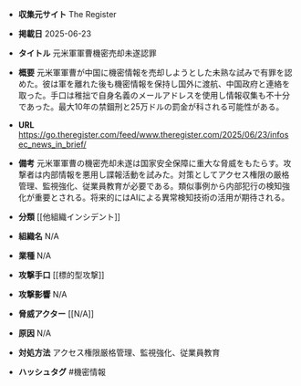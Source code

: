 - **収集元サイト**
The Register

- **掲載日**
2025-06-23

- **タイトル**
元米軍軍曹機密売却未遂認罪

- **概要**
元米軍軍曹が中国に機密情報を売却しようとした未熟な試みで有罪を認めた。彼は軍を離れた後も機密情報を保持し国外に渡航、中国政府と連絡を取った。手口は稚拙で自身名義のメールアドレスを使用し情報収集も不十分であった。最大10年の禁錮刑と25万ドルの罰金が科される可能性がある。

- **URL**
https://go.theregister.com/feed/www.theregister.com/2025/06/23/infosec_news_in_brief/

- **備考**
元米軍軍曹の機密売却未遂は国家安全保障に重大な脅威をもたらす。攻撃者は内部情報を悪用し諜報活動を試みた。対策としてアクセス権限の厳格管理、監視強化、従業員教育が必要である。類似事例から内部犯行の検知強化が重要とされる。将来的にはAIによる異常検知技術の活用が期待される。

- **分類**
[[他組織インシデント]]

- **組織名**
N/A

- **業種**
N/A

- **攻撃手口**
[[標的型攻撃]]

- **攻撃影響**
N/A

- **脅威アクター**
[[N/A]]

- **原因**
N/A

- **対処方法**
アクセス権限厳格管理、監視強化、従業員教育

- **ハッシュタグ**
#機密情報
